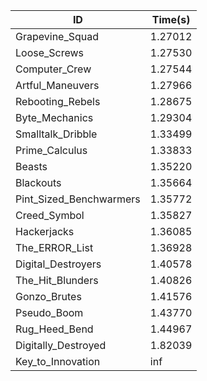 |ID|Time(s)|
|-|-|
|Grapevine_Squad|1.27012|
|Loose_Screws|1.27530|
|Computer_Crew|1.27544|
|Artful_Maneuvers|1.27966|
|Rebooting_Rebels|1.28675|
|Byte_Mechanics|1.29304|
|Smalltalk_Dribble|1.33499|
|Prime_Calculus|1.33833|
|Beasts|1.35220|
|Blackouts|1.35664|
|Pint_Sized_Benchwarmers|1.35772|
|Creed_Symbol|1.35827|
|Hackerjacks|1.36085|
|The_ERROR_List|1.36928|
|Digital_Destroyers|1.40578|
|The_Hit_Blunders|1.40826|
|Gonzo_Brutes|1.41576|
|Pseudo_Boom|1.43770|
|Rug_Heed_Bend|1.44967|
|Digitally_Destroyed|1.82039|
|Key_to_Innovation|inf|
